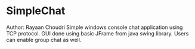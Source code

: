 ﻿# SimpleChat
 Author: Rayaan Choudri
 Simple windows console chat application using TCP protocol. GUI done using basic JFrame from java swing library. Users can enable group chat as well. 
